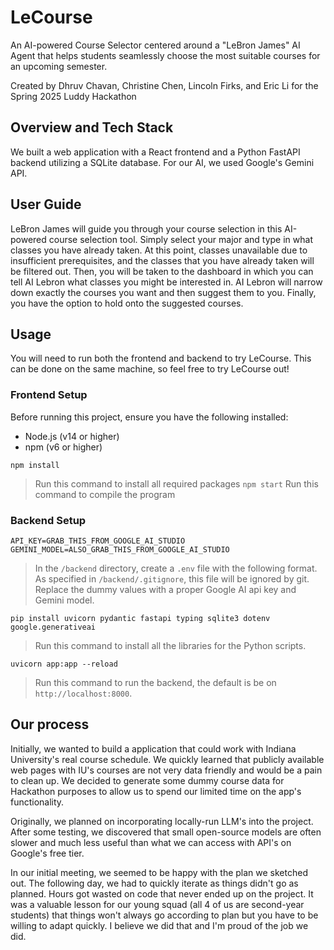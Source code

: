 # LeCourse

An AI-powered Course Selector centered around a "LeBron James" AI Agent that helps students seamlessly choose the most suitable courses for an upcoming semester.

Created by Dhruv Chavan, Christine Chen, Lincoln Firks, and Eric Li for the Spring 2025 Luddy Hackathon

## Overview and Tech Stack

We built a web application with a React frontend and a Python FastAPI backend utilizing a SQLite database. For our AI, we used Google's Gemini API. 

## User Guide

LeBron James will guide you through your course selection in this AI-powered course selection tool. Simply select your major and type in what classes you have already taken. At this point, classes unavailable due to insufficient prerequisites, and the classes that you have already taken will be filtered out. Then, you will be taken to the dashboard in which you can tell AI Lebron what classes you might be interested in. AI Lebron will narrow down exactly the courses you want and then suggest them to you. Finally, you have the option to hold onto the suggested courses.

## Usage

You will need to run both the frontend and backend to try LeCourse. This can be done on the same machine, so feel free to try LeCourse out!

### Frontend Setup
Before running this project, ensure you have the following installed:
- Node.js (v14 or higher)
- npm (v6 or higher)

```npm install```
> Run this command to install all required packages
```npm start```
> Run this command to compile the program

### Backend Setup

```
API_KEY=GRAB_THIS_FROM_GOOGLE_AI_STUDIO
GEMINI_MODEL=ALSO_GRAB_THIS_FROM_GOOGLE_AI_STUDIO
```
> In the `/backend` directory, create a `.env` file with the following format. As specified in `/backend/.gitignore`, this file will be ignored by git. Replace the dummy values with a proper Google AI api key and Gemini model.
```
pip install uvicorn pydantic fastapi typing sqlite3 dotenv google.generativeai
```
> Run this command to install all the libraries for the Python scripts. 
```
uvicorn app:app --reload
```
> Run this command to run the backend, the default is be on `http://localhost:8000`.

## Our process

Initially, we wanted to build a application that could work with Indiana University's real course schedule. We quickly learned that publicly available web pages with IU's courses are not very data friendly and would be a pain to clean up. We decided to generate some dummy course data for Hackathon purposes to allow us to spend our limited time on the app's functionality. 

Originally, we planned on incorporating locally-run LLM's into the project. After some testing, we discovered that small open-source models are often slower and much less useful than what we can access with API's on Google's free tier. 

In our initial meeting, we seemed to be happy with the plan we sketched out. The following day, we had to quickly iterate as things didn't go as planned. Hours got wasted on code that never ended up on the project. It was a valuable lesson for our young squad (all 4 of us are second-year students) that things won't always go according to plan but you have to be willing to adapt quickly. I believe we did that and I'm proud of the job we did. 


